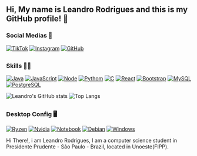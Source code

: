 ## Hi, My name is Leandro Rodrigues and this is my GitHub profile! 👋

### Social Medias 🤳
[![TikTok](https://img.shields.io/badge/TikTok-000000?style=for-the-badge&logo=tiktok&logoColor=white)](https://www.tiktok.com/@lleandro_rodrigzz)
[![Instagram](https://img.shields.io/badge/Instagram-E4405F?style=for-the-badge&logo=instagram&logoColor=white)](https://www.instagram.com/lleandro.rodrigzz/)
[![GitHub](https://img.shields.io/badge/GitHub-100000?style=for-the-badge&logo=github&logoColor=white)](https://github.com/lleandroRodrigzz)

##

### Skills 🧑‍💻
[![Java](https://img.shields.io/badge/Java-ED8B00?style=for-the-badge&logo=openjdk&logoColor=white)]()
[![JavaScript](https://img.shields.io/badge/JavaScript-F7DF1E?style=for-the-badge&logo=javascript&logoColor=black)]()
[![Node](https://img.shields.io/badge/Node.js-43853D?style=for-the-badge&logo=node.js&logoColor=white)]()
[![Pythom](https://img.shields.io/badge/Python-14354C?style=for-the-badge&logo=python&logoColor=white)]()
[![C](https://img.shields.io/badge/C-00599C?style=for-the-badge&logo=c&logoColor=white)]()
[![React](https://img.shields.io/badge/React-20232A?style=for-the-badge&logo=react&logoColor=61DAFB)]()
[![Bootstrap](https://img.shields.io/badge/Bootstrap-563D7C?style=for-the-badge&logo=bootstrap&logoColor=white)]()
[![MySQL](https://img.shields.io/badge/MySQL-00000F?style=for-the-badge&logo=mysql&logoColor=white)]()
[![PostgreSQL](https://img.shields.io/badge/PostgreSQL-316192?style=for-the-badge&logo=postgresql&logoColor=white)]()

![Leandro's GitHub stats](https://github-readme-stats.vercel.app/api?username=lleandroRodrigzz&show_icons=true&bg_color=0d1117&title_color=03fcb1&text_color=c9d1d9&icon_color=03fcb1&border_color=0095ff)
![Top Langs](https://github-readme-stats.vercel.app/api/top-langs/?username=lleandroRodrigzz&layout=donut&bg_color=0d1117&title_color=03fcb1&text_color=c9d1d9&icon_color=03fcb1&border_color=0095ff)

##

### Desktop Config 🖥️
[![Ryzen](https://img.shields.io/badge/AMD-Ryzen_5_5500-ED1C24?style=for-the-badge&logo=amd&logoColor=red)]()
[![Nvidia](https://img.shields.io/badge/NVIDIA-RTX_2060_SUPER-76B901?style=for-the-badge&logo=nvidia&logoColor=green)]()
[![Notebook](https://img.shields.io/badge/Windows-VAIO_FE15_Intel_Core_i5-0078D6?style=for-the-badge&logo=windows&logoColor=white)]()
[![Debian](https://img.shields.io/badge/Debian-A81D33?style=for-the-badge&logo=debian&logoColor=white)]()
[![Windows](https://img.shields.io/badge/Windows-0078D6?style=for-the-badge&logo=windows&logoColor=white)]()

Hi There!, i am Leandro Rodrigues, I am a computer science student in Presidente Prudente - São Paulo - Brazil, located in Unoeste(FIPP).
